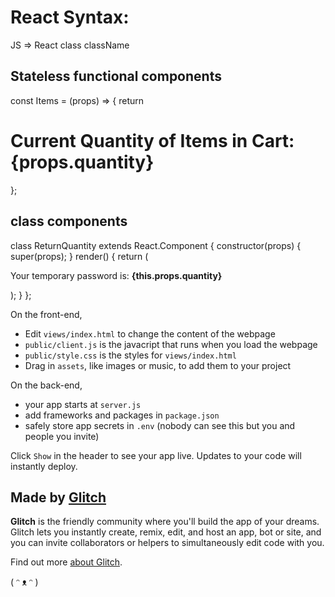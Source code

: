 

# React Syntax:
JS  =>    React
class    className


## Stateless functional components
const Items = (props) => {
  return <h1>Current Quantity of Items in Cart: {props.quantity}</h1>
};

## class components

class ReturnQuantity extends React.Component {
  constructor(props) {
    super(props);
  }
  render() {
    return (
        <div>
            <p>Your temporary password is: <strong>{this.props.quantity}</strong></p>
        </div>
    );
  }
};









On the front-end,

- Edit `views/index.html` to change the content of the webpage
- `public/client.js` is the javacript that runs when you load the webpage
- `public/style.css` is the styles for `views/index.html`
- Drag in `assets`, like images or music, to add them to your project

On the back-end,

- your app starts at `server.js`
- add frameworks and packages in `package.json`
- safely store app secrets in `.env` (nobody can see this but you and people you invite)

Click `Show` in the header to see your app live. Updates to your code will instantly deploy.


## Made by [Glitch](https://glitch.com/)

**Glitch** is the friendly community where you'll build the app of your dreams. Glitch lets you instantly create, remix, edit, and host an app, bot or site, and you can invite collaborators or helpers to simultaneously edit code with you.

Find out more [about Glitch](https://glitch.com/about).

( ᵔ ᴥ ᵔ )